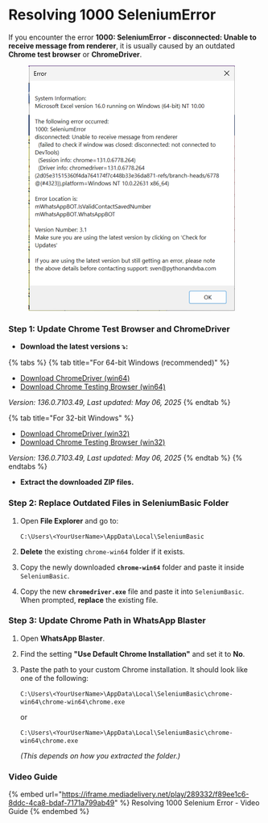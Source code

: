 # Resolving 1000 SeleniumError

If you encounter the error **1000: SeleniumError - disconnected: Unable to receive message from renderer**, it is usually caused by an outdated **Chrome test browser** or **ChromeDriver**.

<div align="left"><figure><img src="../.gitbook/assets/image (28).png" alt=""><figcaption></figcaption></figure></div>

### Step 1: Update Chrome Test Browser and ChromeDriver

* **Download the latest versions ⤵️:**

{% tabs %}
{% tab title="For 64-bit Windows (recommended)" %}
* [Download ChromeDriver (win64)](https://storage.googleapis.com/chrome-for-testing-public/136.0.7103.49/win64/chromedriver-win64.zip)
* [Download Chrome Testing Browser (win64)](https://storage.googleapis.com/chrome-for-testing-public/136.0.7103.49/win64/chrome-win64.zip)

_Version: 136.0.7103.49, Last updated: May 06, 2025_
{% endtab %}

{% tab title="For 32-bit Windows" %}
* [Download ChromeDriver (win32)](https://storage.googleapis.com/chrome-for-testing-public/136.0.7103.49/win32/chromedriver-win32.zip)
* [Download Chrome Testing Browser (win32)](https://storage.googleapis.com/chrome-for-testing-public/136.0.7103.49/win32/chrome-win32.zip)

_Version: 136.0.7103.49, Last updated: May 06, 2025_
{% endtab %}
{% endtabs %}

* **Extract the downloaded ZIP files.**

### Step 2: Replace Outdated Files in SeleniumBasic Folder

1.  Open **File Explorer** and go to:

    ```
    C:\Users\<YourUserName>\AppData\Local\SeleniumBasic
    ```
2. **Delete** the existing `chrome-win64` folder if it exists.
3. Copy the newly downloaded **`chrome-win64`** folder and paste it inside `SeleniumBasic`.
4. Copy the new **`chromedriver.exe`** file and paste it into `SeleniumBasic`. When prompted, **replace** the existing file.

### Step 3: Update Chrome Path in WhatsApp Blaster

1. Open **WhatsApp Blaster**.
2. Find the setting **"Use Default Chrome Installation"** and set it to **No**.
3.  Paste the path to your custom Chrome installation. It should look like one of the following:

    ```
    C:\Users\<YourUserName>\AppData\Local\SeleniumBasic\chrome-win64\chrome-win64\chrome.exe
    ```

    or

    ```
    C:\Users\<YourUserName>\AppData\Local\SeleniumBasic\chrome-win64\chrome.exe
    ```

    _(This depends on how you extracted the folder.)_

### Video Guide

{% embed url="https://iframe.mediadelivery.net/play/289332/f89ee1c6-8ddc-4ca8-bdaf-7171a799ab49" %}
Resolving 1000 Selenium Error - Video Guide
{% endembed %}
